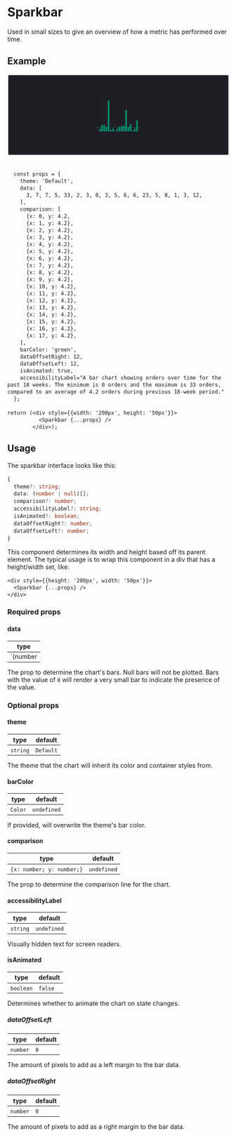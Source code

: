 # Sparkbar

Used in small sizes to give an overview of how a metric has performed over time.

## Example

<img src="sparkbar.png" alt="Sparkbar example image" />

```tsx

  const props = {
    theme: 'Default',
    data: [
      3, 7, 7, 5, 33, 2, 3, 0, 3, 5, 6, 6, 23, 5, 8, 1, 3, 12,
    ],
    comparison: [
      {x: 0, y: 4.2,
      {x: 1, y: 4.2},
      {x: 2, y: 4.2},
      {x: 3, y: 4.2},
      {x: 4, y: 4.2},
      {x: 5, y: 4.2},
      {x: 6, y: 4.2},
      {x: 7, y: 4.2},
      {x: 8, y: 4.2},
      {x: 9, y: 4.2},
      {x: 10, y: 4.2},
      {x: 11, y: 4.2},
      {x: 12, y: 4.2},
      {x: 13, y: 4.2},
      {x: 14, y: 4.2},
      {x: 15, y: 4.2},
      {x: 16, y: 4.2},
      {x: 17, y: 4.2},
    ],
    barColor: 'green',
    dataOffsetRight: 12,
    dataOffsetLeft: 12,
    isAnimated: true,
    accessibilityLabel="A bar chart showing orders over time for the past 18 weeks. The minimum is 0 orders and the maximum is 33 orders, compared to an average of 4.2 orders during previous 18-week period."
  };

return (<div style={{width: '200px', height: '50px'}}>
          <Sparkbar {...props} />
        </div>);
```

## Usage

The sparkbar interface looks like this:

```typescript
{
  theme?: string;
  data: (number | null)[];
  comparison?: number;
  accessibilityLabel?: string;
  isAnimated?: boolean;
  dataOffsetRight?: number;
  dataOffsetLeft?: number;
}
```

This component determines its width and height based off its parent element. The typical usage is to wrap this component in a div that has a height/width set, like:

```tsx
<div style={{height: '200px', width: '50px'}}>
  <Sparkbar {...props} />
</div>
```

### Required props

#### data

| type                |
| ------------------- |
| `(number | null)[]` |

The prop to determine the chart's bars. Null bars will not be plotted. Bars with the value of `0` will render a very small bar to indicate the presence of the value.

### Optional props

#### theme

| type     | default |
| -------- | ------- |
| `string` | `Default`|

The theme that the chart will inherit its color and container styles from.

#### barColor

| type     | default |
| -------- | ------- |
| `Color` | `undefined`|

If provided, will overwrite the theme's bar color.

#### comparison

| type                      | default     |
| ------------------------- | ----------- |
| `{x: number; y: number;}` | `undefined` |

The prop to determine the comparison line for the chart.


#### accessibilityLabel

| type     | default     |
| -------- | ----------- |
| `string` | `undefined` |

Visually hidden text for screen readers.

#### isAnimated

| type      | default |
| --------- | ------- |
| `boolean` | `false` |

Determines whether to animate the chart on state changes.

##### dataOffsetLeft

| type     | default |
| -------- | ------- |
| `number` | `0`     |

The amount of pixels to add as a left margin to the bar data.

##### dataOffsetRight

| type     | default |
| -------- | ------- |
| `number` | `0`     |

The amount of pixels to add as a right margin to the bar data.

